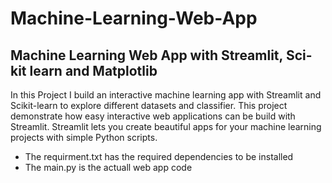 # Machine-Learning-Web-App
## Machine Learning Web App with Streamlit, Sci-kit learn and Matplotlib
In this Project I build an interactive machine learning app with Streamlit and Scikit-learn to explore different datasets and classifier. 
This project  demonstrate how easy interactive web applications can be build with Streamlit. 
Streamlit lets you create beautiful apps for your machine learning projects with simple Python scripts.

* The requirment.txt has the required dependencies to be installed
* The main.py is the actuall web app code
